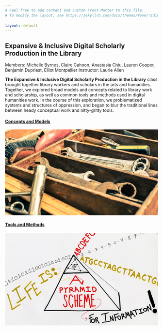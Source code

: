 ```yaml
---
# Feel free to add content and custom Front Matter to this file.
# To modify the layout, see https://jekyllrb.com/docs/themes/#overriding-theme-defaults

layout: default
---
```

## Expansive & Inclusive Digital Scholarly Production in the Library
Members: Michelle Byrnes, Claire Cahoon, Anastasia Chiu, Lauren Cooper, Benjamin Dupriest, Elliot Montpellier
Instructor: Laurie Allen

**The Expansive & Inclusive Digital Scholarly Production in the Library** class brought together library workers and scholars in the arts and humanities. Together, we explored broad models and concepts related to library work and scholarship, as well as common tools and methods used in digital humanities work. In the course of this exploration, we problematized systems and structures of oppression, and began to blur the traditional lines between heady conceptual work and nitty-gritty tools.

#### [Concepts and Models](concepts.html)
<a href="http://laurieallen.org/dreamlib/concepts">![representative img for concepts and models](images/tools_640x360.jpg)</a>

#### [Tools and Methods](methods.html)
<a href="http://laurieallen.org/dreamlib/methods">![representative img for tools and methods](images/concept_640x388.jpg)</a>
